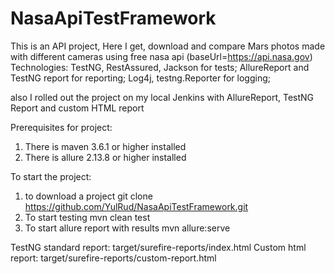 # NasaApiTestFramework
This is an API project,
Here I get, download and compare Mars photos made with different cameras using free nasa api (baseUrl=https://api.nasa.gov)
Technologies: 
TestNG, RestAssured, Jackson for tests;
AllureReport and TestNG report for reporting; 
Log4j, testng.Reporter for logging; 

also I rolled out the project on my local Jenkins with AllureReport, TestNG Report and custom HTML report

Prerequisites for project:
1. There is maven 3.6.1 or higher installed
2. There is allure 2.13.8 or higher installed

To start the project:
1. to download a project
git clone https://github.com/YulRud/NasaApiTestFramework.git
2. To start testing
mvn clean test
3. To start allure report with results
mvn allure:serve

TestNG standard report: target/surefire-reports/index.html
Custom html report: target/surefire-reports/custom-report.html

